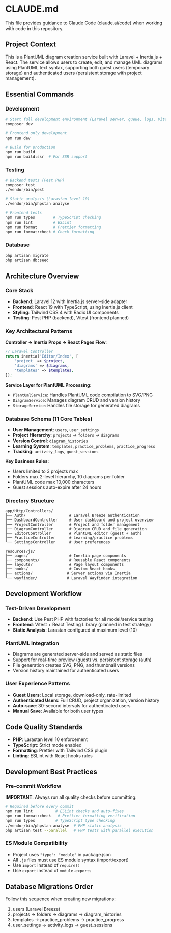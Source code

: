 # CLAUDE.md

This file provides guidance to Claude Code (claude.ai/code) when working with code in this repository.

## Project Context

This is a PlantUML diagram creation service built with Laravel + Inertia.js + React. The service allows users to create, edit, and manage UML diagrams using PlantUML text syntax, supporting both guest users (temporary storage) and authenticated users (persistent storage with project management).

## Essential Commands

### Development
```bash
# Start full development environment (Laravel server, queue, logs, Vite)
composer dev

# Frontend only development
npm run dev

# Build for production
npm run build
npm run build:ssr  # For SSR support
```

### Testing
```bash
# Backend tests (Pest PHP)
composer test
./vendor/bin/pest

# Static analysis (Larastan level 10)
./vendor/bin/phpstan analyse

# Frontend tests
npm run types        # TypeScript checking
npm run lint         # ESLint
npm run format       # Prettier formatting
npm run format:check # Check formatting
```

### Database
```bash
php artisan migrate
php artisan db:seed
```

## Architecture Overview

### Core Stack
- **Backend**: Laravel 12 with Inertia.js server-side adapter
- **Frontend**: React 19 with TypeScript, using Inertia.js client
- **Styling**: Tailwind CSS 4 with Radix UI components
- **Testing**: Pest PHP (backend), Vitest (frontend planned)

### Key Architectural Patterns

**Controller → Inertia Props → React Pages Flow**:
```php
// Laravel Controller
return inertia('Editor/Index', [
    'project' => $project,
    'diagrams' => $diagrams,
    'templates' => $templates,
]);
```

**Service Layer for PlantUML Processing**:
- `PlantUmlService`: Handles PlantUML code compilation to SVG/PNG
- `DiagramService`: Manages diagram CRUD and version history
- `StorageService`: Handles file storage for generated diagrams

### Database Schema (11 Core Tables)
- **User Management**: `users`, `user_settings`
- **Project Hierarchy**: `projects` → `folders` → `diagrams`
- **Version Control**: `diagram_histories`
- **Learning System**: `templates`, `practice_problems`, `practice_progress`
- **Tracking**: `activity_logs`, `guest_sessions`

**Key Business Rules**:
- Users limited to 3 projects max
- Folders max 2-level hierarchy, 10 diagrams per folder
- PlantUML code max 10,000 characters
- Guest sessions auto-expire after 24 hours

### Directory Structure

```
app/Http/Controllers/
├── Auth/                   # Laravel Breeze authentication
├── DashboardController     # User dashboard and project overview
├── ProjectController       # Project and folder management
├── DiagramController       # Diagram CRUD and file generation
├── EditorController        # PlantUML editor (guest + auth)
├── PracticeController      # Learning/practice problems
└── SettingsController      # User preferences

resources/js/
├── pages/                  # Inertia page components
├── components/             # Reusable React components
├── layouts/                # Page layout components
├── hooks/                  # Custom React hooks
├── actions/               # Server actions via Inertia
└── wayfinder/             # Laravel Wayfinder integration
```

## Development Workflow

### Test-Driven Development
- **Backend**: Use Pest PHP with factories for all model/service testing
- **Frontend**: Vitest + React Testing Library (planned in test strategy)
- **Static Analysis**: Larastan configured at maximum level (10)

### PlantUML Integration
- Diagrams are generated server-side and served as static files
- Support for real-time preview (guest) vs. persistent storage (auth)
- File generation creates SVG, PNG, and thumbnail versions
- Version history maintained for authenticated users

### User Experience Patterns
- **Guest Users**: Local storage, download-only, rate-limited
- **Authenticated Users**: Full CRUD, project organization, version history
- **Auto-save**: 30-second intervals for authenticated users
- **Manual Save**: Available for both user types

## Code Quality Standards

- **PHP**: Larastan level 10 enforcement
- **TypeScript**: Strict mode enabled
- **Formatting**: Prettier with Tailwind CSS plugin
- **Linting**: ESLint with React hooks rules

## Development Best Practices

### Pre-commit Workflow
**IMPORTANT**: Always run all quality checks before committing:

```bash
# Required before every commit
npm run lint          # ESLint checks and auto-fixes
npm run format:check   # Prettier formatting verification
npm run types         # TypeScript type checking
./vendor/bin/phpstan analyse  # PHP static analysis
php artisan test --parallel   # PHP tests with parallel execution
```

### ES Module Compatibility
- Project uses `"type": "module"` in package.json
- All `.js` files must use ES module syntax (import/export)
- Use `import` instead of `require()`
- Use `export` instead of `module.exports`


## Database Migrations Order
Follow this sequence when creating new migrations:
1. users (Laravel Breeze)
2. projects → folders → diagrams → diagram_histories
3. templates → practice_problems → practice_progress
4. user_settings → activity_logs → guest_sessions